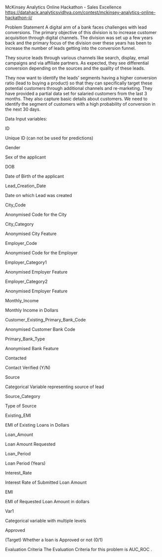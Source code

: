 

McKinsey Analytics Online Hackathon - Sales Excellence
https://datahack.analyticsvidhya.com/contest/mckinsey-analytics-online-hackathon-ii/

Problem Statement
A digital arm of a bank faces challenges with lead conversions. The primary objective of this division is to increase customer acquisition through digital channels. The division was set up a few years back and the primary focus of the division over these years has been to increase the number of leads getting into the conversion funnel.

They source leads through various channels like search, display, email campaigns and via affiliate partners. As expected, they see differential conversion depending on the sources and the quality of these leads.

They now want to identify the leads' segments having a higher conversion ratio (lead to buying a product) so that they can specifically target these potential customers through additional channels and re-marketing. They have provided a partial data set for salaried customers from the last 3 months. They also capture basic details about customers. We need to identify the segment of customers with a high probability of conversion in the next 30 days.

Data
Input variables:
 

ID

Unique ID (can not be used for predictions)

Gender

Sex of the applicant

DOB

Date of Birth of the applicant

Lead_Creation_Date

Date on which Lead was created

City_Code

Anonymised Code for the City

City_Category

Anonymised City Feature

Employer_Code

Anonymised Code for the Employer

Employer_Category1

Anonymised Employer Feature

Employer_Category2

Anonymised Employer Feature

Monthly_Income

Monthly Income in Dollars

Customer_Existing_Primary_Bank_Code

Anonymised Customer Bank Code

Primary_Bank_Type

Anonymised Bank Feature

Contacted

Contact Verified (Y/N)

Source

Categorical Variable representing source of lead

Source_Category

Type of Source

Existing_EMI

EMI of Existing Loans in Dollars

Loan_Amount

Loan Amount Requested

Loan_Period

Loan Period (Years)

Interest_Rate

Interest Rate of Submitted Loan Amount

EMI

EMI of Requested Loan Amount in dollars

Var1

Categorical variable with multiple levels

Approved

(Target) Whether a loan is Approved or not (0/1)

 

 

Evaluation Criteria
The Evaluation Criteria for this problem is AUC_ROC .
